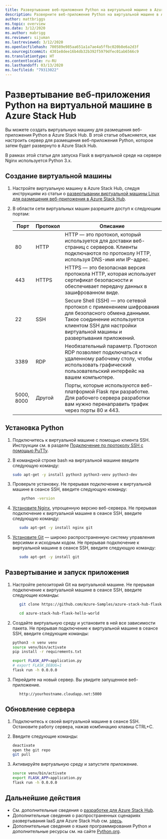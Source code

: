 ```yaml
---
title: Развертывание веб-приложения Python на виртуальной машине в Azure Stack Hub
description: Разверните веб-приложение Python на виртуальной машине в Azure Stack Hub.
author: mattbriggs
ms.topic: overview
ms.date: 3/12/2020
ms.author: mabrigg
ms.reviewer: sijuman
ms.lastreviewed: 3/12/2020
ms.openlocfilehash: 700589e985aa651a1a7ae4a5ffbc020b8e6a2d3f
ms.sourcegitcommit: 4301e8dee16b4db32b392f5979dfec01ab6566c9
ms.translationtype: HT
ms.contentlocale: ru-RU
ms.lasthandoff: 03/13/2020
ms.locfileid: "79313022"
---
```

# <a name="deploy-a-python-web-app-to-a-vm-in-azure-stack-hub"></a>Развертывание веб-приложения Python на виртуальной машине в Azure Stack Hub

Вы можете создать виртуальную машину для размещения веб-приложения Python в Azure Stack Hub. В этой статье объясняется, как настроить сервер для размещения веб-приложения Python, которое затем будет развернуто в Azure Stack Hub.

В рамках этой статьи для запуска Flask в виртуальной среде на сервере Nginx используется Python 3.x.

## <a name="create-a-vm"></a>Создание виртуальной машины

1. Настройте виртуальную машину в Azure Stack Hub, следуя инструкциям из статьи о [развертывании виртуальной машины Linux для размещения веб-приложения в Azure Stack Hub](azure-stack-dev-start-howto-deploy-linux.md).

2. В области сети виртуальных машин разрешите доступ к следующим портам:

    | Порт | Протокол | Описание |
    | --- | --- | --- |
    | 80 | HTTP | HTTP — это протокол, который используется для доставки веб-страниц с серверов. Клиенты подключаются по протоколу HTTP, используя DNS-имя или IP-адрес. |
    | 443 | HTTPS | HTTPS — это безопасная версия протокола HTTP, которая использует сертификат безопасности и обеспечивает передачу данных в зашифрованном виде. |
    | 22 | SSH | Secure Shell (SSH) — это сетевой протокол с применением шифрования для безопасного обмена данными. Такое соединение используется клиентом SSH для настройки виртуальной машины и развертывания приложений. |
    | 3389 | RDP | Необязательный параметр. Протокол RDP позволяет подключаться к удаленному рабочему столу, чтобы использовать графический пользовательский интерфейс на вашем компьютере.   |
    | 5000, 8000 | Другой | Порты, которые используются веб-платформой Flask при разработке. Для рабочего сервера разработки вам нужно перенаправить трафик через порты 80 и 443. |

## <a name="install-python"></a>Установка Python

1. Подключитесь к виртуальной машине c помощью клиента SSH. Инструкции см. в разделе [Подключение по протоколу SSH с помощью PuTTy](azure-stack-dev-start-howto-ssh-public-key.md#connect-with-ssh-by-using-putty).
2. В командной строке bash на виртуальной машине введите следующую команду:

    ```bash  
    sudo apt-get -y install python3 python3-venv python3-dev
    ```

3. Проверьте установку. Не прерывая подключение к виртуальной машине в сеансе SSH, введите следующую команду:

    ```bash  
        python -version
    ```

3. [Установите Nginx](https://www.nginx.com/resources/wiki/), упрощенную версию веб-сервера. Не прерывая подключение к виртуальной машине в сеансе SSH, введите следующую команду:

    ```bash  
       sudo apt-get -y install nginx git
    ```

4. [Установите Git](https://git-scm.com) — широко распространенную систему управления версиями и исходным кодом. Не прерывая подключение к виртуальной машине в сеансе SSH, введите следующую команду:

    ```bash  
       sudo apt-get -y install git
    ```

## <a name="deploy-and-run-the-app"></a>Развертывание и запуск приложения

1. Настройте репозиторий Git на виртуальной машине. Не прерывая подключение к виртуальной машине в сеансе SSH, введите следующие команды:

    ```bash  
       git clone https://github.com/Azure-Samples/azure-stack-hub-flask-hello-world.git
    
       cd azure-stack-hub-flask-hello-world
    ```

2. Создайте виртуальную среду и установите в ней все зависимости пакета. Не прерывая подключение к виртуальной машине в сеансе SSH, введите следующие команды:

    ```bash  
    python3 -m venv venv
    source venv/bin/activate
    pip install -r requirements.txt
    
    export FLASK_APP=application.py
    # export FLASK_DEBUG=1 
    flask run -h 0.0.0.0
    ```

3. Перейдите на новый сервер. Вы увидите запущенное веб-приложение.

    ```HTTP  
       http://yourhostname.cloudapp.net:5000
    ```

## <a name="update-your-server"></a>Обновление сервера

1. Подключитесь к своей виртуальной машине в сеансе SSH. Остановите работу сервера, нажав комбинацию клавиш CTRL+C.

2. Введите следующие команды:

    ```bash  
    deactivate
    open the git repo
    git pull
    ```

3. Активируйте виртуальную среду и запустите приложение.

    ```bash  
    source venv/bin/activate
    export FLASK_APP=application.py
    flask run -h 0.0.0.0
    ```

## <a name="next-steps"></a>Дальнейшие действия

- См. дополнительные сведения о [разработке для Azure Stack Hub](azure-stack-dev-start.md).
- Дополнительные сведения о распространенных сценариях развертывания IaaS для Azure Stack Hub см. [здесь](azure-stack-dev-start-deploy-app.md).
- Дополнительные сведения о языке программирования Python и дополнительные ресурсы см. на сайте [Python.org](https://www.python.org).

